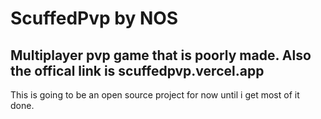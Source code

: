 # ScuffedPvp by NOS
## Multiplayer pvp game that is poorly made. Also the offical link is scuffedpvp.vercel.app
This is going to be an open source project for now until i get most of it done.